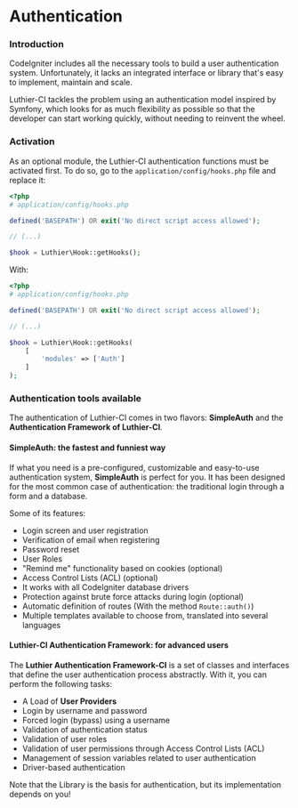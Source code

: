 ﻿[//]: # ([author] Julio Cedeño)
[//]: # ([meta_description] Luthier-CI includes powerful user authentication tools, inspired by Symfony, so you can worry about what really matters about your application)

# Authentication

### Introduction

CodeIgniter includes all the necessary tools to build a user authentication system. Unfortunately, it lacks an integrated interface or library that's easy to implement, maintain and scale.

Luthier-CI tackles the problem using an authentication model inspired by Symfony, which looks for as much flexibility as possible so that the developer can start working quickly, without needing to reinvent the wheel.
### Activation

As an optional module, the Luthier-CI authentication functions must be activated first. To do so, go to the `application/config/hooks.php` file and replace it:

```php
<?php
# application/config/hooks.php

defined('BASEPATH') OR exit('No direct script access allowed');

// (...)

$hook = Luthier\Hook::getHooks();
```

With:

```php
<?php
# application/config/hooks.php

defined('BASEPATH') OR exit('No direct script access allowed');

// (...)

$hook = Luthier\Hook::getHooks(
    [
        'modules' => ['Auth']
    ]
);
```

### Authentication tools available

The authentication of Luthier-CI comes in two flavors: **SimpleAuth** and the **Authentication Framework of Luthier-CI**.

#### SimpleAuth: the fastest and funniest way

If what you need is a pre-configured, customizable and easy-to-use authentication system, **SimpleAuth** is perfect for you. It has been designed for the most common case of authentication: the traditional login through a form and a database.

Some of its features:

* Login screen and user registration
* Verification of email when registering
* Password reset
* User Roles
* "Remind me" functionality based on cookies (optional)
* Access Control Lists (ACL) (optional)
* It works with all CodeIgniter database drivers
* Protection against brute force attacks during login (optional)
* Automatic definition of routes (With the method `Route::auth()`)
* Multiple templates available to choose from, translated into several languages

#### Luthier-CI Authentication Framework: for advanced users

The **Luthier Authentication Framework-CI** is a set of classes and interfaces that define the user authentication process abstractly. With it, you can perform the following tasks:

* A Load of **User Providers**
* Login by username and password
* Forced login (bypass) using a username
* Validation of authentication status
* Validation of user roles
* Validation of user permissions through Access Control Lists (ACL)
* Management of session variables related to user authentication
* Driver-based authentication

Note that the Library is the basis for authentication, but its implementation depends on you!












